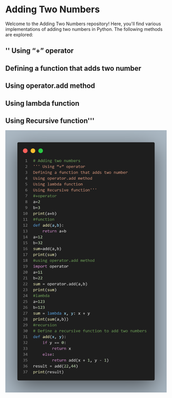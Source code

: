 # Adding Two Numbers

Welcome to the Adding Two Numbers repository! Here, you'll find various implementations of adding two numbers in Python. The following methods are explored:




## '' Using “+” operator
## Defining a function that adds two number
## Using operator.add method
## Using lambda function
## Using Recursive function'''

![](./code.png)

